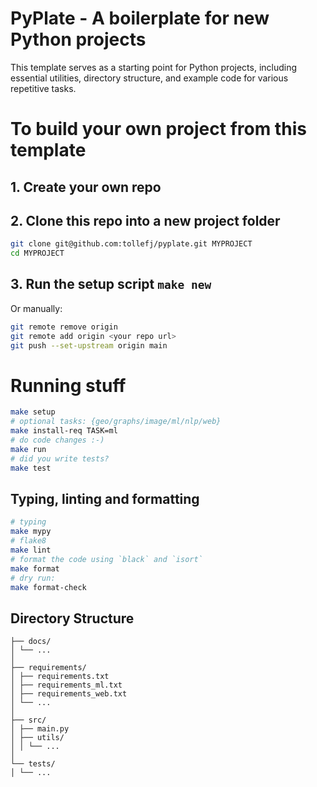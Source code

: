 
# PyPlate - A boilerplate for new Python projects

This template serves as a starting point for Python projects, including essential utilities, directory structure, and example code for various repetitive tasks.

# To build your own project from this template

## 1. Create your own repo

## 2. Clone this repo into a new project folder

```bash
git clone git@github.com:tollefj/pyplate.git MYPROJECT
cd MYPROJECT
```

## 3. Run the setup script `make new`

Or manually:

```bash
git remote remove origin
git remote add origin <your repo url>
git push --set-upstream origin main
```

# Running stuff

```bash
make setup
# optional tasks: {geo/graphs/image/ml/nlp/web}
make install-req TASK=ml
# do code changes :-)
make run
# did you write tests?
make test
```

## Typing, linting and formatting

```bash
# typing
make mypy
# flake8
make lint
# format the code using `black` and `isort`
make format
# dry run:
make format-check
```

## Directory Structure

```text
├── docs/
│ └── ...
│
├── requirements/
│ ├── requirements.txt
│ ├── requirements_ml.txt
│ ├── requirements_web.txt
│ └── ...
│
├── src/
│ ├── main.py
│ ├── utils/
│ │ └── ...
│
└── tests/
│ └── ...
```
